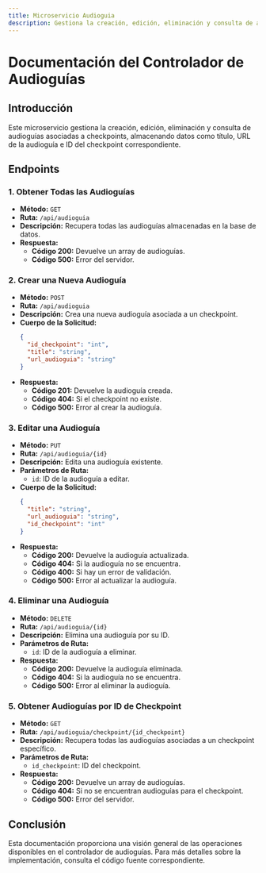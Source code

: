 ```yaml
---
title: Microservicio Audioguia
description: Gestiona la creación, edición, eliminación y consulta de audioguías asociadas a checkpoints, almacenando datos como título, URL de la audioguía e ID del checkpoint correspondiente.
---
```

# Documentación del Controlador de Audioguías

## Introducción

Este microservicio gestiona la creación, edición, eliminación y consulta de audioguías asociadas a checkpoints, almacenando datos como título, URL de la audioguía e ID del checkpoint correspondiente.
## Endpoints

### 1. Obtener Todas las Audioguías

- **Método:** `GET`
- **Ruta:** `/api/audioguia`
- **Descripción:** Recupera todas las audioguías almacenadas en la base de datos.
- **Respuesta:**
  - **Código 200:** Devuelve un array de audioguías.
  - **Código 500:** Error del servidor.

### 2. Crear una Nueva Audioguía

- **Método:** `POST`
- **Ruta:** `/api/audioguia`
- **Descripción:** Crea una nueva audioguía asociada a un checkpoint.
- **Cuerpo de la Solicitud:**
  ```json
  {
    "id_checkpoint": "int",
    "title": "string",
    "url_audioguia": "string"
  }
  ```
- **Respuesta:**
  - **Código 201:** Devuelve la audioguía creada.
  - **Código 404:** Si el checkpoint no existe.
  - **Código 500:** Error al crear la audioguía.

### 3. Editar una Audioguía

- **Método:** `PUT`
- **Ruta:** `/api/audioguia/{id}`
- **Descripción:** Edita una audioguía existente.
- **Parámetros de Ruta:**
  - `id`: ID de la audioguía a editar.
- **Cuerpo de la Solicitud:**
  ```json
  {
    "title": "string",
    "url_audioguia": "string",
    "id_checkpoint": "int"
  }
  ```
- **Respuesta:**
  - **Código 200:** Devuelve la audioguía actualizada.
  - **Código 404:** Si la audioguía no se encuentra.
  - **Código 400:** Si hay un error de validación.
  - **Código 500:** Error al actualizar la audioguía.

### 4. Eliminar una Audioguía

- **Método:** `DELETE`
- **Ruta:** `/api/audioguia/{id}`
- **Descripción:** Elimina una audioguía por su ID.
- **Parámetros de Ruta:**
  - `id`: ID de la audioguía a eliminar.
- **Respuesta:**
  - **Código 200:** Devuelve la audioguía eliminada.
  - **Código 404:** Si la audioguía no se encuentra.
  - **Código 500:** Error al eliminar la audioguía.

### 5. Obtener Audioguías por ID de Checkpoint

- **Método:** `GET`
- **Ruta:** `/api/audioguia/checkpoint/{id_checkpoint}`
- **Descripción:** Recupera todas las audioguías asociadas a un checkpoint específico.
- **Parámetros de Ruta:**
  - `id_checkpoint`: ID del checkpoint.
- **Respuesta:**
  - **Código 200:** Devuelve un array de audioguías.
  - **Código 404:** Si no se encuentran audioguías para el checkpoint.
  - **Código 500:** Error del servidor.

## Conclusión

Esta documentación proporciona una visión general de las operaciones disponibles en el controlador de audioguías. Para más detalles sobre la implementación, consulta el código fuente correspondiente.